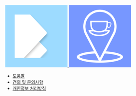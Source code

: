 <a href="./square.md">
<img src="./square.png" height="200px" />
</a>
<a href="./cafenow.md">
<img src="./CafeNow.png" height="200px" />
</a>


- [도움말](./help.md)
- [건의 및 문의사항](./feedback.md)
- [개인정보 처리방침](./policy.md)
